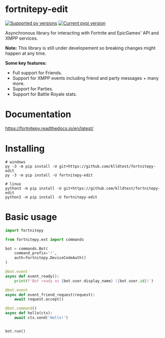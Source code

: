  # fortnitepy-edit

[![Supported py versions](https://img.shields.io/pypi/pyversions/fortnitepy-edit.svg)](https://pypi.org/project/fortnitepy-edit/)
[![Current pypi version](https://img.shields.io/pypi/v/fortnitepy-edit.svg)](https://pypi.org/project/fortnitepy-edit/)


Asynchronous library for interacting with Fortnite and EpicGames' API and XMPP services.

**Note:** This library is still under developement so breaking changes might happen at any time.

**Some key features:**
- Full support for Friends.
- Support for XMPP events including friend and party messages + many more.
- Support for Parties.
- Support for Battle Royale stats.

# Documentation
https://fortnitepy.readthedocs.io/en/latest/

# Installing
```
# windows
py -3 -m pip install -U git+https://github.com/klldtest/fortnitepy-edit
py -3 -m pip install -U fortnitepy-edit

# linux
python3 -m pip install -U git+https://github.com/klldtest/fortnitepy-edit
python3 -m pip install -U fortnitepy-edit
```

# Basic usage
```py
import fortnitepy

from fortnitepy.ext import commands

bot = commands.Bot(
    command_prefix='!',
    auth=fortnitepy.DeviceCodeAuth()
)

@bot.event
async def event_ready():
    print(f'Bot ready as {bot.user.display_name} ({bot.user.id})')

@bot.event
async def event_friend_request(request):
    await request.accept()

@bot.command()
async def hello(ctx):
    await ctx.send('Hello!')


bot.run()
```